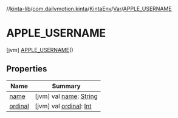 //[kinta-lib](../../../../../index.md)/[com.dailymotion.kinta](../../../index.md)/[KintaEnv](../../index.md)/[Var](../index.md)/[APPLE_USERNAME](index.md)



# APPLE_USERNAME  
 [jvm] [APPLE_USERNAME](index.md)()  
   


## Properties  
  
|  Name |  Summary | 
|---|---|
| <a name="com.dailymotion.kinta/KintaEnv.Var.APPLE_USERNAME/name/#/PointingToDeclaration/"></a>[name](name.md)| <a name="com.dailymotion.kinta/KintaEnv.Var.APPLE_USERNAME/name/#/PointingToDeclaration/"></a> [jvm] val [name](name.md): [String](https://kotlinlang.org/api/latest/jvm/stdlib/kotlin/-string/index.html)   <br>|
| <a name="com.dailymotion.kinta/KintaEnv.Var.APPLE_USERNAME/ordinal/#/PointingToDeclaration/"></a>[ordinal](ordinal.md)| <a name="com.dailymotion.kinta/KintaEnv.Var.APPLE_USERNAME/ordinal/#/PointingToDeclaration/"></a> [jvm] val [ordinal](ordinal.md): [Int](https://kotlinlang.org/api/latest/jvm/stdlib/kotlin/-int/index.html)   <br>|

